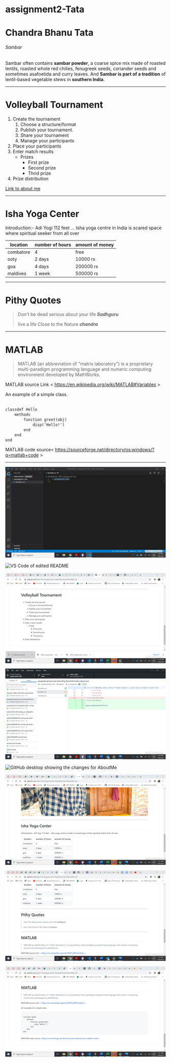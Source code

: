 # assignment2-Tata
# Chandra Bhanu Tata
###### Sambar
Sambar often contains **sambar powder**, a coarse spice mix made of roasted lentils, roasted whole red chilies, fenugreek seeds, coriander seeds and sometimes asafoetida and curry leaves. And **Sambar is part of a tradition** of lentil-based vegetable stews in **southern India**. 

***

# Volleyball Tournament
1. Create the tournament
    1. Choose a structure/format
    2. Publish your tournament.
    3. Share your tournament
    4. Manage your participants
1. Place your participants
2. Enter match results
    * Prizes
        * First prize
        * Second prize
        * Thrid prize
1. Prize distribution

[Link to about me](AboutMe.md)

***

# Isha Yoga Center
Introduction:- Adi Yogi 112 feet ... Isha yoga centre in India is scared space where spiritual seeker from all over

| location | number of hours | amount of money |
| -------- | --------------- | --------------- |
| combatore | 4 | free |
| ooty | 2 days | 10000 rs |
| goa | 4 days | 200000 rs |
| maldives | 1 week | 500000 rs |

***

# Pithy Quotes
> Don't be dead serious about your life ***Sadhguru***
>
> live a life Close to the Nature ***chandra***

***

# MATLAB
> MATLAB (an abbreviation of "matrix laboratory") is a proprietary multi-paradigm programming language and numeric computing environment developed by MathWorks.

MATLAB source Link < https://en.wikipedia.org/wiki/MATLAB#Variables >

An example of a simple class.
```

classdef Hello
    methods
        function greet(obj)
            disp('Hello!')
        end
    end
end
```
MATLAB code source< https://sourceforge.net/directory/os:windows/?q=matlab+code >

---

![repo on VS Code for submission](image/ss01_assignement2_Tata_vscode.png)

![VS Code of edited README](image/ss2_assignement2_Tata_vscod_edit.png)

![GitHub showing section](image/ss3_assignement2_githubor.png)

![GitHub desktop changes for README](image/ss4_assignement2_githubdesktopreadme.png)

![GitHub desktop showing the changes for AboutMe](mage/ss5_assignement2_githubdesktop.png)

![GitHub showing the table section](image/ss6_assignement2_githubtables.png)

![GitHub showing Pithy Quotes](image/ss7_assignement2_github_quotes.png)

![GitHub showing chunk of code](image/ss8_assignement2_githubmatlab.png)
